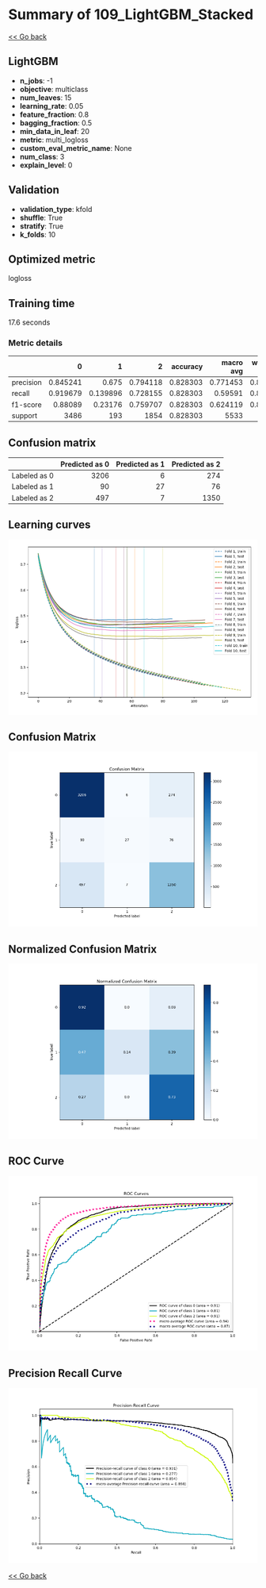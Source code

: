 # Summary of 109_LightGBM_Stacked

[<< Go back](../README.md)


## LightGBM
- **n_jobs**: -1
- **objective**: multiclass
- **num_leaves**: 15
- **learning_rate**: 0.05
- **feature_fraction**: 0.8
- **bagging_fraction**: 0.5
- **min_data_in_leaf**: 20
- **metric**: multi_logloss
- **custom_eval_metric_name**: None
- **num_class**: 3
- **explain_level**: 0

## Validation
 - **validation_type**: kfold
 - **shuffle**: True
 - **stratify**: True
 - **k_folds**: 10

## Optimized metric
logloss

## Training time

17.6 seconds

### Metric details
|           |           0 |          1 |           2 |   accuracy |   macro avg |   weighted avg |   logloss |
|:----------|------------:|-----------:|------------:|-----------:|------------:|---------------:|----------:|
| precision |    0.845241 |   0.675    |    0.794118 |   0.828303 |    0.771453 |       0.822172 |  0.453146 |
| recall    |    0.919679 |   0.139896 |    0.728155 |   0.828303 |    0.59591  |       0.828303 |  0.453146 |
| f1-score  |    0.88089  |   0.23176  |    0.759707 |   0.828303 |    0.624119 |       0.817642 |  0.453146 |
| support   | 3486        | 193        | 1854        |   0.828303 | 5533        |    5533        |  0.453146 |


## Confusion matrix
|              |   Predicted as 0 |   Predicted as 1 |   Predicted as 2 |
|:-------------|-----------------:|-----------------:|-----------------:|
| Labeled as 0 |             3206 |                6 |              274 |
| Labeled as 1 |               90 |               27 |               76 |
| Labeled as 2 |              497 |                7 |             1350 |

## Learning curves
![Learning curves](learning_curves.png)
## Confusion Matrix

![Confusion Matrix](confusion_matrix.png)


## Normalized Confusion Matrix

![Normalized Confusion Matrix](confusion_matrix_normalized.png)


## ROC Curve

![ROC Curve](roc_curve.png)


## Precision Recall Curve

![Precision Recall Curve](precision_recall_curve.png)



[<< Go back](../README.md)
